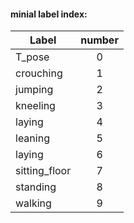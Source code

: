 
#### minial label index:

| Label        | number           |
| -------------|:-------------:| 
| T_pose      | 0 | 
| crouching | 1      | 
| jumping | 2     | 
| kneeling | 3      | 
| laying | 4      | 
| leaning | 5      | 
| laying | 6      | 
| sitting_floor | 7      | 
| standing | 8      | 
| walking | 9      | 